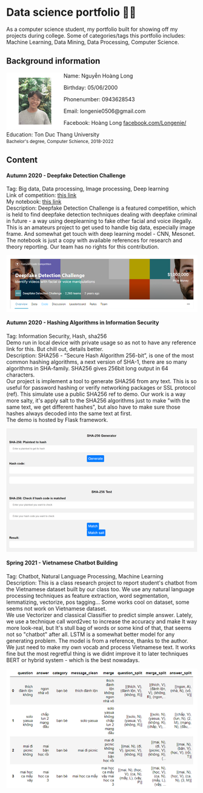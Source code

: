 # Data science portfolio 🌌🔭
As a computer science student, my portfolio built for showing off my projects during college.
Some of categories/tags this portfolio includes: Machine Learning, Data Mining, Data Processing, Computer Science.

## Background information
<p align="center">
  <img src="./images/profile.jpg" alt="Profile picture" height="auto" width="30%" align="left" />
  <div alight="left" width="80%">
    <p>Name: Nguyễn Hoàng Long</p>
    <p>Birthday: 05/06/2000</p>
    <p>Phonenumber: 0943628543</p>
    <p>Email: longenie0506@gmail.com</p>
    <p>Facebook: Hoàng Long <a href="https://www.facebook.com/Longenie/" target="_blank">facebook.com/Longenie/</a></p>
    <p>Education: Ton Duc Thang University<br><small>Bachelor's degree, Computer Schience, 2018-2022</small></p>
  </div>
</p>

## Content 

#### Autumn 2020 - Deepfake Detection Challenge
Tag: Big data, Data processing, Image processing, Deep learning  
Link of competition: <a href="https://www.kaggle.com/c/deepfake-detection-challenge" target="_blank">this link</a>  
My notebook: <a href="https://www.kaggle.com/longenie/deepfake-detection-with-cnn-model" target="_blank">this link</a>  
Description: Deepfake Detection Challenge is a featured competition, which is held to find deepfake detection techniques dealing with deepfake criminal in future - a way using deeplearning to fake other facial and voice illegally. This is an amateurs project to get used to handle big data, especially image frame. And somewhat get touch with deep learning model - CNN, Mesonet. The notebook is just a copy with available references for research and theory reporting. Our team has no rights for this contribution.

<img src="./images/deepfake.png" alt="deepfake" align="center" />

#### Autumn 2020 - Hashing Algorithms in Information Security
Tag: Information Security, Hash, sha256  
Demo run in local device with private usage so as not to have any reference link for this. But chill out, details better.  
Description: SHA256 - “Secure Hash Algorithm 256-bit”, is one of the most common hashing algorithms, a next version of SHA-1, there are so many algorithms in SHA-family. SHA256 gives 256bit long output in 64 characters.  
Our project is implement a tool to generate SHA256 from any text. This is so useful for password hashing or verify networking packages or SSL protocol (ref). This simulate use a public SHA256 ref to demo. Our work is a way more salty, it's apply salt to the SHA256 algorithms just to make "with the same text, we get different hashes", but also have to make sure those hashes always decoded into the same text at first.  
The demo is hosted by Flask framework.

<img src="./images/hashing.png" alt="deepfake" align="center" />

#### Spring 2021 - Vietnamese Chatbot Building
Tag: Chatbot, Natural Language Processing, Machine Learning  
Description: This is a class research project to report student's chatbot from the Vietnamese dataset built by our class too. We use any natural language processing techniques as feature extraction, word segmentation, lemmatizing, vectorize, pos tagging... Some works cool on dataset, some seems not work on Vietnamese dataset.  
We use Vectorizer and classical Classifier to predict simple answer. Lately, we use a technique call word2vec to increase the accuracy and make It way more look-real, but It's stull bag of words or some kind of that, that seems not so "chatbot" after all. LSTM is a somewhat better model for any generating problem. The model is from a reference, thanks to the author. We just need to make my own vocab and process Vietnamese text. It works fine but the most regretful thing is we didnt improve it to later techniques BERT or hybrid system - which is the best nowadays. 

<img src="./images/chatbot.png" alt="deepfake" align="center" />

